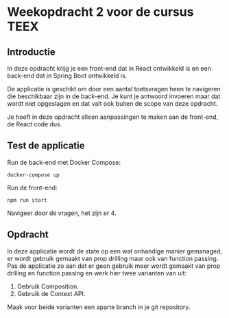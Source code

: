 # Weekopdracht 2 voor de cursus TEEX

## Introductie
In deze opdracht krijg je een front-end dat in React ontwikkeld is en een back-end dat in Spring Boot ontwikkeld is. 

De applicatie is geschikt om door een aantal toetsvragen heen te navigeren die beschikbaar zijn in de back-end. Je kunt je antwoord invoeren maar dat wordt niet opgeslagen en dat valt ook buiten de scope van deze opdracht.

Je hoeft in deze opdracht alleen aanpassingen te maken aan de front-end, de React code dus. 

## Test de applicatie
Run de back-end met Docker Compose:

```docker-compose up```

Run de front-end:

```npm run start```

Navigeer door de vragen, het zijn er 4. 

## Opdracht

In deze applicatie wordt de state op een wat onhandige manier gemanaged, er wordt gebruik gemaakt van prop drilling maar ook van function passing. Pas de applicatie zo aan dat er geen gebruik meer wordt gemaakt van prop drilling en function passing en werk hier twee varianten van uit:
1. Gebruik Composition.
2. Gebruik de Context API.

Maak voor beide varianten een aparte branch in je git repository. 
